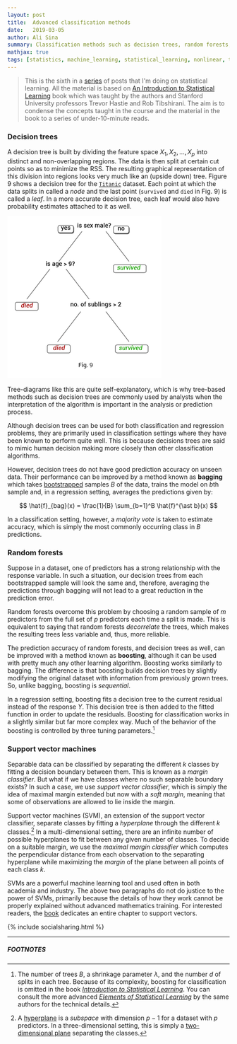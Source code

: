 ```yaml
---
layout: post
title:  Advanced classification methods
date:   2019-03-05
author: Ali Sina
summary: Classification methods such as decision trees, random forests, and support vector machines are powerful methods used by industry professionals to solve a wide range of real-world problems. For example, Microsoft's Kinect gaming platform uses decision trees under the hood for real-time human pose recognition.
mathjax: true
tags: [statistics, machine_learning, statistical_learning, nonlinear, trees, decision_trees, random_forests, bagging, boosting, support_vector_machines]
---
```


> This is the sixth in a [series](https://alisiina.github.io/2019/01/28/statistical-learning-series.html) of posts that I'm doing on statistical learning. All the material is based on [An Introduction to Statistical Learning](http://www-bcf.usc.edu/~gareth/ISL/) book which was taught by the authors and Stanford University professors Trevor Hastie and Rob Tibshirani. The aim is to condense the concepts taught in the course and the material in the book to a series of under-10-minute reads.

### Decision trees

A decision tree is built by dividing the feature space $X_1, X_2,...,X_p$ into distinct and non-overlapping regions. The data is then split at certain cut points so as to minimize the RSS. The resulting graphical representation of this division into regions looks very much like an (upside down) tree. Figure 9 shows a decision tree for the [`Titanic`](https://vincentarelbundock.github.io/Rdatasets/doc/carData/TitanicSurvival.html) dataset. Each point at which the data splits in called a *node* and the last point (`survived` and `died` in Fig. 9) is called a *leaf*. In a more accurate decision tree, each leaf would also have probability estimates attached to it as well.

![fig9](/images/stat-learning-series/fig9.png)

Tree-diagrams like this are quite self-explanatory, which is why tree-based methods such as decision trees are commonly used by analysts when the interpretation of the algorithm is important in the analysis or prediction process.

Although decision trees can be used for both classification and regression problems, they are primarily used in classification settings where they have been known to perform quite well. This is because decisions trees are said to mimic human decision making more closely than other classification algorithms.

However, decision trees do not have good prediction accuracy on unseen data. Their performance can be improved by a method known as **bagging** which takes [bootstrapped](https://alisiina.github.io/2019/02/13/resampling-methods.html) samples $B$ of the data, trains the model on $b$th sample and, in a regression setting, averages the predictions given by:

$$ \hat{f}_{bag}(x) = \frac{1}{B} \sum_{b=1}^B \hat{f}^{\ast b}(x) $$

In a classification setting, however, a *majority vote* is taken to estimate accuracy, which is simply the most commonly occurring class in $B$ predictions.

### Random forests

Suppose in a dataset, one of predictors has a strong relationship with the response variable. In such a situation, our decision trees from each bootstrapped sample will look the same and, therefore, averaging the predictions through bagging will not lead to a great reduction in the prediction error.

Random forests overcome this problem by choosing a random sample of $m$ predictors from the full set of $p$ predictors each time a split is made. This is equivalent to saying that random forests *decorrelate* the trees, which makes the resulting trees less variable and, thus, more reliable.

The prediction accuracy of random forests, and decision trees as well, can be improved with a method known as **boosting**, although it can be used with pretty much any other learning algorithm. Boosting works similarly to bagging. The difference is that boosting builds decision trees by slightly modifying the original dataset with information from previously grown trees. So, unlike bagging, boosting is *sequential*.

In a regression setting, boosting fits a decision tree to the current residual instead of the response $Y$. This decision tree is then added to the fitted function in order to update the residuals. Boosting for classification works in a slightly similar but far more complex way. Much of the behavior of the boosting is controlled by three tuning parameters.[^1]

### Support vector machines

Separable data can be classified by separating the different $k$ classes by fitting a decision boundary between them. This is known as a *margin classifier*. But what if we have classes where no such separable boundary exists? In such a case, we use *support vector classifier*, which is simply the idea of maximal margin extended but now with a *soft margin*, meaning that some of observations are allowed to lie inside the margin.

Support vector machines (SVM), an extension of the support vector classifier, separate classes by fitting a *hyperplane* through the different $k$ classes.[^2] In a multi-dimensional setting, there are an infinite number of possible hyperplanes to fit between any given number of classes. To decide on a suitable margin, we use the *maximal margin classifier* which computes the perpendicular distance from each observation to the separating hyperplane while maximizing the *margin* of the plane between all points of each class $k$.

SVMs are a powerful machine learning tool and used often in both academia and industry. The above two paragraphs do not do justice to the power of SVMs, primarily because the details of how they work cannot be properly explained without advanced mathematics training. For interested readers, the [book](https://www-bcf.usc.edu/~gareth/ISL/) dedicates an entire chapter to support vectors.

{% include socialsharing.html %}


* * *
##### FOOTNOTES


[^1]: The number of trees $B$, a shrinkage parameter $\lambda$, and the number $d$ of splits in each tree. Because of its complexity, boosting for classification is omitted in the book *[Introduction to Statistical Learning](https://www-bcf.usc.edu/~gareth/ISL/)*. You can consult the more advanced *[Elements of Statistical Learning](https://web.stanford.edu/~hastie/ElemStatLearn/)* by the same authors for the technical details.
[^2]: A [hyperplane](https://en.wikipedia.org/wiki/Hyperplane) is a *subspace* with dimension $p-1$ for a dataset with $p$ predictors. In a three-dimensional setting, this is simply a [two-dimensional plane](https://medium.com/data-science-group-iitr/support-vector-machines-svm-unraveled-e0e7e3ccd49b) separating the classes.
